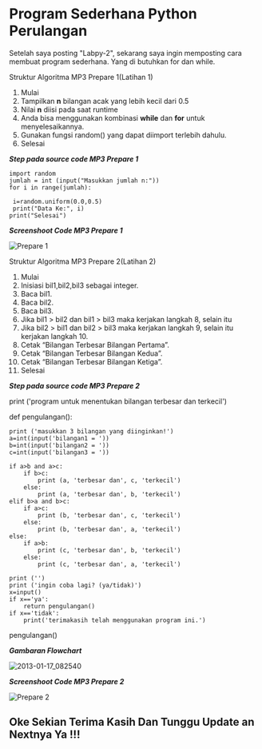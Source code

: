 <h1> Program Sederhana Python Perulangan </h1>

Setelah saya posting "Labpy-2", sekarang saya ingin memposting cara membuat program sederhana.
Yang di butuhkan for dan while.

Struktur Algoritma MP3 Prepare 1(Latihan 1)
1. Mulai
2. Tampilkan **n** bilangan acak yang lebih kecil dari 0.5
3. Nilai **n** diisi pada saat runtime
4. Anda bisa menggunakan kombinasi **while** dan **for** untuk menyelesaikannya.
5. Gunakan fungsi random() yang dapat diimport terlebih dahulu.
6. Selesai

***Step pada source code MP3 Prepare 1***

    import random
    jumlah = int (input("Masukkan jumlah n:"))
    for i in range(jumlah):

     i=random.uniform(0.0,0.5)
     print("Data Ke:", i) 
    print("Selesai")

***Screenshoot Code MP3 Prepare 1***

![Prepare 1](https://user-images.githubusercontent.com/46983614/68128286-0949b900-ff4a-11e9-936f-dd3e4b35facc.png)

Struktur Algoritma MP3 Prepare 2(Latihan 2)
1. Mulai
2. Inisiasi bil1,bil2,bil3 sebagai integer.
3. Baca bil1.
4. Baca bil2.
5. Baca bil3.
6. Jika bil1 > bil2 dan bil1 > bil3 maka kerjakan langkah 8, selain itu
7. Jika bil2 > bil1 dan bil2 > bil3 maka kerjakan langkah 9, selain itu kerjakan langkah 10.
8. Cetak “Bilangan Terbesar Bilangan Pertama”.
9. Cetak “Bilangan Terbesar Bilangan Kedua”.
10. Cetak “Bilangan Terbesar Bilangan Ketiga”.
11. Selesai

***Step pada source code MP3 Prepare 2***

print ('program untuk menentukan bilangan terbesar dan terkecil')

def pengulangan():

    print ('masukkan 3 bilangan yang diinginkan!')
    a=int(input('bilangan1 = '))
    b=int(input('bilangan2 = '))
    c=int(input('bilangan3 = '))

    if a>b and a>c:
        if b>c:
            print (a, 'terbesar dan', c, 'terkecil')
        else:
            print (a, 'terbesar dan', b, 'terkecil')
    elif b>a and b>c:
        if a>c:
            print (b, 'terbesar dan', c, 'terkecil')
        else:
            print (b, 'terbesar dan', a, 'terkecil')
    else:
        if a>b:
            print (c, 'terbesar dan', b, 'terkecil')
        else:
            print (c, 'terbesar dan', a, 'terkecil')

    print ('')
    print ('ingin coba lagi? (ya/tidak)')
    x=input()
    if x=='ya':
        return pengulangan()
    if x=='tidak':
        print('terimakasih telah menggunakan program ini.')

pengulangan()

***Gambaran Flowchart***

![2013-01-17_082540](https://user-images.githubusercontent.com/46983614/67663464-2bff2f00-f998-11e9-9af4-8b55e2346a7d.jpg)

***Screenshoot Code MP3 Prepare 2***

![Prepare 2](https://user-images.githubusercontent.com/46983614/68128589-90972c80-ff4a-11e9-9236-b310fcb1b24d.png)


<h2> Oke Sekian Terima Kasih Dan Tunggu Update an Nextnya Ya !!! </h2>
